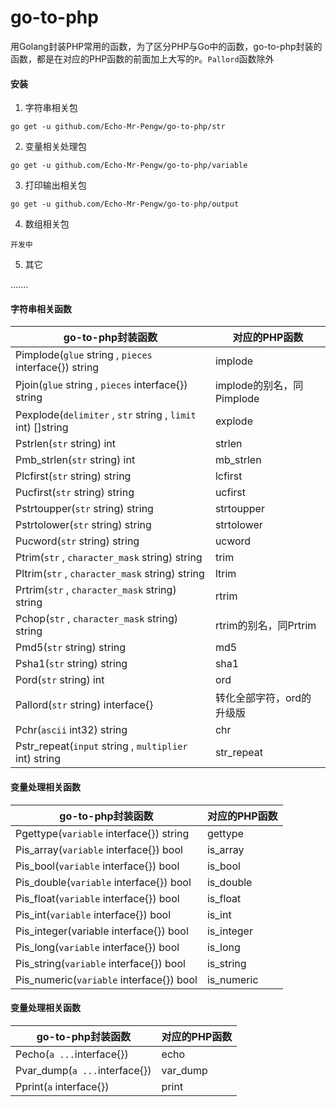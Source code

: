 # go-to-php

用Golang封装PHP常用的函数，为了区分PHP与Go中的函数，go-to-php封装的函数，都是在对应的PHP函数的前面加上大写的`P`。`Pallord`函数除外

#### 安装

1. 字符串相关包

`go get -u github.com/Echo-Mr-Pengw/go-to-php/str`

2. 变量相关处理包

`go get -u github.com/Echo-Mr-Pengw/go-to-php/variable`

3. 打印输出相关包

`go get -u github.com/Echo-Mr-Pengw/go-to-php/output`

4. 数组相关包

`开发中`

5. 其它

.......

#### 字符串相关函数

| go-to-php封装函数                                           | 对应的PHP函数             |
| ----------------------------------------------------------- | ------------------------- |
| Pimplode(`glue` string , `pieces` interface{})  string      | implode                   |
| Pjoin(`glue` string , `pieces` interface{})  string         | implode的别名，同Pimplode |
| Pexplode(`delimiter` , `str` string , `limit` int) []string | explode                   |
| Pstrlen(`str` string) int                                   | strlen                    |
| Pmb_strlen(`str` string) int                                | mb_strlen                 |
| Plcfirst(`str` string) string                               | lcfirst                   |
| Pucfirst(`str` string) string                               | ucfirst                   |
| Pstrtoupper(`str` string) string                            | strtoupper                |
| Pstrtolower(`str` string) string                            | strtolower                |
| Pucword(`str` string) string                                | ucword                    |
| Ptrim(`str` , `character_mask` string) string               | trim                      |
| Pltrim(`str` , `character_mask` string) string              | ltrim                     |
| Prtrim(`str` , `character_mask` string) string              | rtrim                     |
| Pchop(`str` , `character_mask` string) string               | rtrim的别名，同Prtrim     |
| Pmd5(`str` string) string                                   | md5                       |
| Psha1(`str` string) string                                  | sha1                      |
| Pord(`str` string) int                                      | ord                       |
| Pallord(`str` string) interface{}                           | 转化全部字符，ord的升级版 |
| Pchr(`ascii` int32) string                                  | chr                       |
| Pstr_repeat(`input` string , `multiplier` int) string       | str_repeat                |

#### 变量处理相关函数

| go-to-php封装函数                        | 对应的PHP函数 |
| ---------------------------------------- | ------------- |
| Pgettype(`variable` interface{}) string  | gettype       |
| Pis_array(`variable` interface{}) bool   | is_array      |
| Pis_bool(`variable` interface{}) bool    | is_bool       |
| Pis_double(`variable` interface{}) bool  | is_double     |
| Pis_float(`variable` interface{}) bool   | is_float      |
| Pis_int(`variable` interface{}) bool     | is_int        |
| Pis_integer(variable interface{}) bool   | is_integer    |
| Pis_long(`variable` interface{}) bool    | is_long       |
| Pis_string(`variable` interface{}) bool  | is_string     |
| Pis_numeric(`variable` interface{}) bool | is_numeric    |

#### 变量处理相关函数

| go-to-php封装函数                        | 对应的PHP函数 |
| ---------------------------------------- | ------------- |
| Pecho(`a ...`interface{})                | echo          |
| Pvar_dump(`a ...`interface{})            | var_dump      |
| Pprint(`a` interface{})                  | print         |
